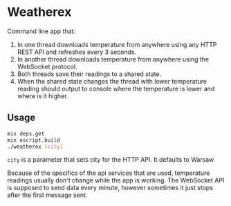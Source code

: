 # Weatherex

Command line app that:

1. In one thread downloads temperature from anywhere using any HTTP REST API and
   refreshes every 3 seconds.
2. In another thread downloads temperature from anywhere using the WebSocket
   protocol.
3. Both threads save their readings to a shared state.
4. When the shared state changes the thread with lower temperature reading
   should output to console where the temperature is lower and where is it
   higher.

## Usage

```bash
mix deps.get
mix escript.build
./weatherex [city]
```

`city` is a parameter that sets city for the HTTP API. It defaults to Warsaw

Because of the specifics of the api services that are used, temperature readings
usually don't change while the app is working. The WebSocket API is supposed to
send data every minute, however sometimes it just stops after the first message
sent.
